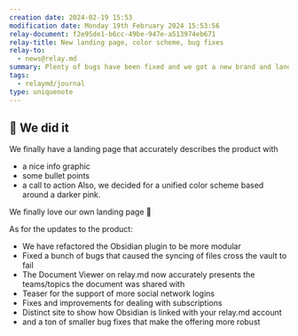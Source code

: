 ```yaml
---
creation date: 2024-02-19 15:53
modification date: Monday 19th February 2024 15:53:56
relay-document: f2e95de1-b6cc-49be-947e-a513974eb671
relay-title: New landing page, color scheme, bug fixes
relay-to:
  - news@relay.md
summary: Plenty of bugs have been fixed and we got a new brand and landingpage
tags:
  - relaymd/journal
type: uniquenote
---
```


## 🎉 We did it
We finally have a landing page that accurately describes the product with 
* a nice info graphic 
* some bullet points
* a call to action
Also, we decided for a unified color scheme based around a darker pink.

We finally love our own landing page 💝

As for the updates to the product:
* We have refactored the Obsidian plugin to be more modular
* Fixed a bunch of bugs that caused the syncing of files cross the vault to fail
* The Document Viewer on relay.md now accurately presents the teams/topics the document was shared with
* Teaser for the support of more social network logins
* Fixes and improvements for dealing with subscriptions
* Distinct site to show how Obsidian is linked with your relay.md account
* and a ton of smaller bug fixes that make the offering more robust